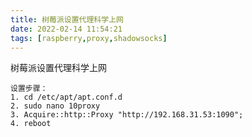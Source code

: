 ```yaml
---
title: 树莓派设置代理科学上网
date: 2022-02-14 11:54:21
tags: [raspberry,proxy,shadowsocks]
---
```


树莓派设置代理科学上网

<!--more-->

    设置步骤：
    1. cd /etc/apt/apt.conf.d
    2. sudo nano 10proxy
    3. Acquire::http::Proxy "http://192.168.31.53:1090";
    4. reboot
